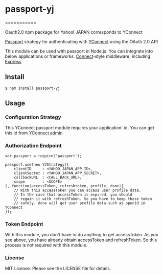 # passport-yj
===========

Oauth2.0 npm package for Yahoo! JAPAN corresponds to YConnect

[Passport](http://passportjs.org/) strategy for authenticating with [YConnect](http://developer.yahoo.co.jp/yconnect/) using the OAuth 2.0 API

This module can be used with passport in Node.js.
You can integrate into below applications or frameworks.
[Connect](http://www.senchalabs.org/connect/)-style middleware, including
[Express](http://expressjs.com/).

## Install

    $ npm install passport-yj

## Usage

### Configuration Strategy

This YConnect passport module requires your application' id. 
You can get this id from [YConnect admin](http://developer.yahoo.co.jp/start/)

### Authorization Endpoint

    var passport = require('passport');
	
	passport.use(new YJStrategy({
	    clientID     : <YAHOO_JAPAN_APP_ID>,
		clientSecret : <YAHOO_JAPAN_APP_SECRET>,
		callbackURL  : <CALL_BACK_URL>,
		scope        : <SCOPE>
	}, function(accessToken, refreshtoken, profile, done){
	    // With this accessToken you can access user profile data.
		// In the case that accessToken is expired, you should 
		// regain it with refreshToken. So you have to keep these token
		// safely. done will get user profile data such as openid in YConnect	
	});


### Token Endpoint

With this module, you don't have to do anything to get accessToken. 
As you see above, you have already obtain accessToken and refreshToken.
So this process is not required with this module.

### License

MIT License. Please see the LICENSE file for details.
    

